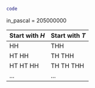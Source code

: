 ``` matlab
code
```

in\_pascal =
$`\displaystyle 205000000`$

| Start with *H* | Start with *T* |
| -------------- | -------------- |
| HH | THH |
| HT HH | TH THH |
| HT HT HH | TH TH THH |
| ... | ... |

